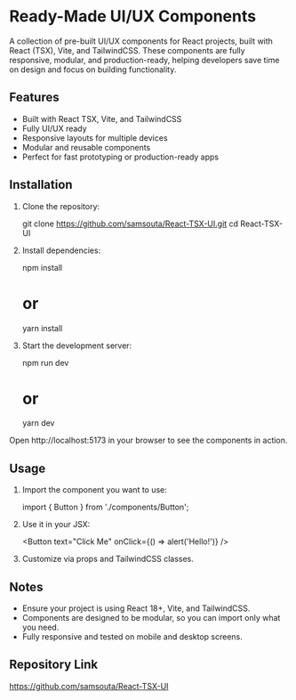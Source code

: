 Ready-Made UI/UX Components
===========================

A collection of pre-built UI/UX components for React projects, built with React (TSX), Vite, and TailwindCSS. 
These components are fully responsive, modular, and production-ready, helping developers save time on design 
and focus on building functionality.

Features
--------

- Built with React TSX, Vite, and TailwindCSS
- Fully UI/UX ready
- Responsive layouts for multiple devices
- Modular and reusable components
- Perfect for fast prototyping or production-ready apps

Installation
------------

1. Clone the repository:

   git clone https://github.com/samsouta/React-TSX-UI.git
   cd React-TSX-UI

2. Install dependencies:

   npm install
   # or
   yarn install

3. Start the development server:

   npm run dev
   # or
   yarn dev

Open http://localhost:5173 in your browser to see the components in action.

Usage
-----

1. Import the component you want to use:

   import { Button } from './components/Button';

2. Use it in your JSX:

   <Button text="Click Me" onClick={() => alert('Hello!')} />

3. Customize via props and TailwindCSS classes.

Notes
-----

- Ensure your project is using React 18+, Vite, and TailwindCSS.
- Components are designed to be modular, so you can import only what you need.
- Fully responsive and tested on mobile and desktop screens.

Repository Link
---------------

https://github.com/samsouta/React-TSX-UI

